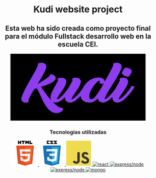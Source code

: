 <div align="center">
<h1>Kudi website project</h1>
<h2>Esta web ha sido creada como proyecto final para el módulo Fullstack desarrollo web en la escuela CEI.</h2>

<img src="public/assets/images/meta-logo.png" alt="Kudi logo" width="424" height="209"/>

<h3>Tecnologías utilizadas</h3>
    <a href="https://www.w3.org/html/" target="_blank" rel="noreferrer"> 
        <img src="https://raw.githubusercontent.com/devicons/devicon/master/icons/html5/html5-original-wordmark.svg" alt="html5" width="80" height="80"/> 
    </a> 
    <a href="https://www.w3schools.com/css/" target="_blank" rel="noreferrer"> 
        <img src="https://raw.githubusercontent.com/devicons/devicon/master/icons/css3/css3-original-wordmark.svg" alt="css3" width="80" height="80"/> 
    </a> 
    <a href="https://developer.mozilla.org/en-US/docs/Web/JavaScript" target="_blank" rel="noreferrer"> 
        <img src="https://raw.githubusercontent.com/devicons/devicon/master/icons/javascript/javascript-original.svg" alt="javascript" width="80" height="80"/> 
    </a>
    <a href="https://es.react.dev/" target="_blank" rel="noreferrer"> 
        <img src="https://cdn.iconscout.com/icon/free/png-256/free-react-1-282599.png?f=webp&w=256" alt="react" width="80" height="80"/> 
    </a>
    <a href="https://nodejs.org/en" target="_blank" rel="noreferrer"> 
        <img src="https://static-00.iconduck.com/assets.00/nodejs-icon-2048x2048-rueyo8fw.png" alt="express/node" width="80" height="80"/> 
    </a>
    <a href="https://expressjs.com/" target="_blank" rel="noreferrer"> 
        <img src="https://ajeetchaulagain.com/static/7cb4af597964b0911fe71cb2f8148d64/87351/express-js.png" alt="express/node" width="80" height="80"/> 
    </a>
    <a href="https://www.mongodb.com/es" target="_blank" rel="noreferrer"> 
        <img src="https://static-00.iconduck.com/assets.00/mongodb-icon-1024x1024-jyklwn1x.png" alt="mongo" width="80" height="80"/> 
    </a>


    
</div>